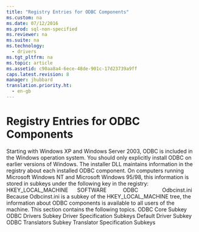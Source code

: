 ```yaml
---
title: "Registry Entries for ODBC Components"
ms.custom: na
ms.date: 07/12/2016
ms.prod: sql-non-specified
ms.reviewer: na
ms.suite: na
ms.technology: 
  - drivers
ms.tgt_pltfrm: na
ms.topic: article
ms.assetid: c90aa8a4-6ece-48de-901c-17d23739a9ff
caps.latest.revision: 8
manager: jhubbard
translation.priority.ht: 
  - en-gb
---
```

# Registry Entries for ODBC Components
<?xml version="1.0" encoding="utf-8"?>
<developerConceptualDocument xmlns="http://ddue.schemas.microsoft.com/authoring/2003/5" xmlns:xlink="http://www.w3.org/1999/xlink" xmlns:xsi="http://www.w3.org/2001/XMLSchema-instance" xsi:schemaLocation="http://ddue.schemas.microsoft.com/authoring/2003/5 http://dduestorage.blob.core.windows.net/ddueschema/developer.xsd">
  <introduction>
    <alert class="note">
      <para>Starting with Windows XP and Windows Server 2003, ODBC is included in the Windows operation system. You should only explicitly install ODBC on earlier versions of Windows.</para>
    </alert>
    <para>The installer DLL maintains information in the registry about each installed ODBC component. On computers running Microsoft Windows NT and Microsoft Windows 95/98, this information is stored in subkeys under the following key in the registry:</para>
    <para>HKEY_LOCAL_MACHINE</para>
    <para>     SOFTWARE</para>
    <para>          ODBC</para>
    <para>               Odbcinst.ini</para>
    <para>Because Odbcinst.ini is a subkey of the HKEY_LOCAL_MACHINE tree, the information about ODBC components is available to all users of the machine. </para>
    <para>This section contains the following topics.  </para>
    <list class="bullet">
      <listItem>
        <para>
          <legacyLink xlink:href="055b31fc-f96c-450b-a596-d4570079fbf2">ODBC Core Subkey</legacyLink>
        </para>
      </listItem>
      <listItem>
        <para>
          <legacyLink xlink:href="8edbf68f-d05d-4d77-92f6-e9500008f520">ODBC Drivers Subkey</legacyLink>
        </para>
      </listItem>
      <listItem>
        <para>
          <legacyLink xlink:href="b4d802ef-b199-4e64-b7a5-6f2b3e5e2c80">Driver Specification Subkeys</legacyLink>
        </para>
      </listItem>
      <listItem>
        <para>
          <legacyLink xlink:href="9e58b24f-ebfc-4286-a272-0843b4d6f2d5">Default Driver Subkey</legacyLink>
        </para>
      </listItem>
      <listItem>
        <para>
          <legacyLink xlink:href="6b170f1f-e263-4aac-9d49-8d0ca0470ca2">ODBC Translators Subkey</legacyLink>
        </para>
      </listItem>
      <listItem>
        <para>
          <legacyLink xlink:href="3c0edeee-d43a-4466-a177-bf2d2435707a">Translator Specification Subkeys</legacyLink>
        </para>
      </listItem>
    </list>
  </introduction>
  <relatedTopics />
</developerConceptualDocument>